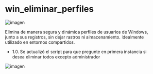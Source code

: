 # win_eliminar_perfiles
![imagen](https://i.imgur.com/BgmZChN.png)

Elimina de manera segura y dinámica perfiles de usuarios de Windows, junto a sus registros, sin dejar rastros ni almacenamiento. Idealmente utilizado en entornos compartidos.
+ 1.0. Se actualizó el script para que pregunte en primera instancia si desea eliminar todos excepto administrador
  
![imagen](https://imgur.com/ffBzenJ.png)
